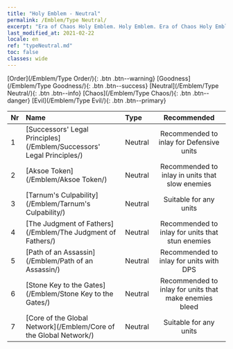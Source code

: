 ```yaml
---
title: "Holy Emblem - Neutral"
permalink: /Emblem/Type Neutral/
excerpt: "Era of Chaos Holy Emblem. Holy Emblem. Era of Chaos Holy Emblem Neutral. Era of Chaos Neutral"
last_modified_at: 2021-02-22
locale: en
ref: "typeNeutral.md"
toc: false
classes: wide
---
```


  [Order](/Emblem/Type Order/){: .btn .btn--warning}   [Goodness](/Emblem/Type Goodness/){: .btn .btn--success}   [Neutral](/Emblem/Type Neutral/){: .btn .btn--info}   [Chaos](/Emblem/Type Chaos/){: .btn .btn--danger}   [Evil](/Emblem/Type Evil/){: .btn .btn--primary} 

  |  Nr  |             Name            |    Type    |   Recommended   |
  |:-----|:----------------------------|:-----------|:---------------:|
  | 1 | [Successors' Legal Principles](/Emblem/Successors' Legal Principles/) | Neutral | Recommended to inlay for Defensive units | 
  | 2 | [Aksoe Token](/Emblem/Aksoe Token/) | Neutral | Recommended to inlay in units that slow enemies | 
  | 3 | [Tarnum's Culpability](/Emblem/Tarnum's Culpability/) | Neutral | Suitable for any units | 
  | 4 | [The Judgment of Fathers](/Emblem/The Judgment of Fathers/) | Neutral | Recommended to inlay for units that stun enemies | 
  | 5 | [Path of an Assassin](/Emblem/Path of an Assassin/) | Neutral | Recommended to inlay for units with DPS | 
  | 6 | [Stone Key to the Gates](/Emblem/Stone Key to the Gates/) | Neutral | Recommended to inlay for units that make enemies bleed | 
  | 7 | [Core of the Global Network](/Emblem/Core of the Global Network/) | Neutral | Suitable for any units | 

